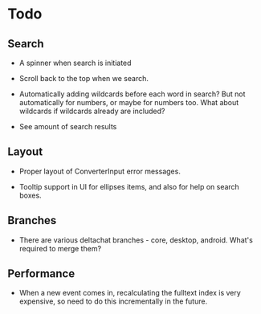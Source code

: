 # Todo

## Search

- A spinner when search is initiated

- Scroll back to the top when we search.

- Automatically adding wildcards before each word in search? But not
  automatically for numbers, or maybe for numbers too. What about wildcards if
  wildcards already are included?

- See amount of search results

## Layout

- Proper layout of ConverterInput error messages.

- Tooltip support in UI for ellipses items, and also for help
  on search boxes.

## Branches

- There are various deltachat branches - core, desktop, android. What's
  required to merge them?

## Performance

- When a new event comes in, recalculating the fulltext index is very
  expensive, so need to do this incrementally in the future.
